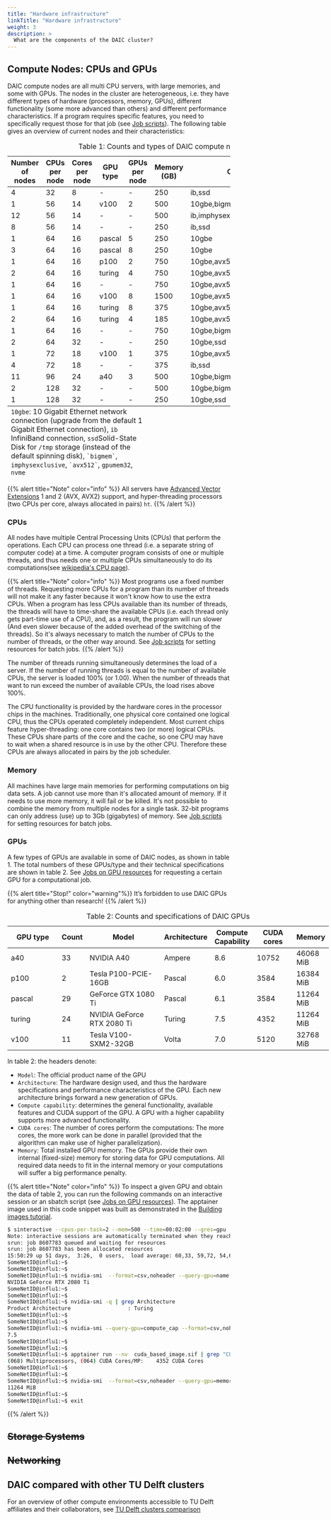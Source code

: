 ```yaml
---
title: "Hardware infrastructure"
linkTitle: "Hardware infrastructure"
weight: 3
description: >
  What are the components of the DAIC cluster?
---
```



## Compute Nodes: CPUs and GPUs

DAIC compute nodes are all multi CPU servers, with large memories, and some with GPUs. The nodes in the cluster are heterogeneous, i.e. they have different types of hardware (processors, memory, GPUs), different functionality (some more advanced than others) and different performance characteristics. If a program requires specific features, you need to specifically request those for that job (see [Job scripts](../job_submissions/_index.md#job-scripts)). The following table gives an overview of current nodes and their characteristics:

<table>
<caption> Table 1: Counts and types of DAIC compute nodes
</caption>
<thead>
  <tr>
    <th>Number of nodes</th>
    <th>CPUs per node</th>
    <th>Cores per node</th>
    <th>GPU type</th>
    <th>GPUs per node</th>
    <th>Memory (GB)</th>
    <th>Other features</th>
  </tr>
</thead>
<tfoot><tr><td colspan="5"> <code>10gbe</code>: 10 Gigabit Ethernet network connection (upgrade from the default 1 Gigabit Ethernet connection), <code>ib</code> InfiniBand connection, <code>ssd</code>Solid-State Disk for <code>/tmp</code> storage (instead of the default spinning disk), <code>`bigmem`</code>, <code>imphysexclusive</code>, <code>`avx512`</code>, <code>gpumem32</code>, <code>nvme</code>
</td></tr></tfoot>
<tbody>
  <tr>
    <td>4</td>
    <td>32</td>
    <td>8</td>
    <td>-</td>
    <td>-</td>
    <td>250</td>
    <td>ib,ssd</td>
  </tr>
  <tr>
    <td>1</td>
    <td>56</td>
    <td>14</td>
    <td>v100</td>
    <td>2</td>
    <td>500</td>
    <td>10gbe,bigmem,ssd</td>
  </tr>
  <tr>
    <td>12</td>
    <td>56</td>
    <td>14</td>
    <td>-</td>
    <td>-</td>
    <td>500</td>
    <td>ib,imphysexclusive</td>
  </tr>
  <tr>
    <td>8</td>
    <td>56</td>
    <td>14</td>
    <td>-</td>
    <td>-</td>
    <td>250</td>
    <td>ib,ssd</td>
  </tr>
  <tr>
    <td>1</td>
    <td>64</td>
    <td>16</td>
    <td>pascal</td>
    <td>5</td>
    <td>250</td>
    <td>10gbe</td>
  </tr>
  <tr>
    <td>3</td>
    <td>64</td>
    <td>16</td>
    <td>pascal</td>
    <td>8</td>
    <td>250</td>
    <td>10gbe</td>
  </tr>
  <tr>
    <td>1</td>
    <td>64</td>
    <td>16</td>
    <td>p100</td>
    <td>2</td>
    <td>750</td>
    <td>10gbe,avx512,bigmem</td>
  </tr>
  <tr>
    <td>2</td>
    <td>64</td>
    <td>16</td>
    <td>turing</td>
    <td>4</td>
    <td>750</td>
    <td>10gbe,avx512,bigmem,ssd</td>
  </tr>
  <tr>
    <td>1</td>
    <td>64</td>
    <td>16</td>
    <td>-</td>
    <td>-</td>
    <td>750</td>
    <td>10gbe,avx512,bigmem,ssd</td>
  </tr>
  <tr>
    <td>1</td>
    <td>64</td>
    <td>16</td>
    <td>v100</td>
    <td>8</td>
    <td>1500</td>
    <td>10gbe,avx512,gpumem32,ssd</td>
  </tr>
  <tr>
    <td>1</td>
    <td>64</td>
    <td>16</td>
    <td>turing</td>
    <td>8</td>
    <td>375</td>
    <td>10gbe,avx512,nvme,ssd</td>
  </tr>
  <tr>
    <td>2</td>
    <td>64</td>
    <td>16</td>
    <td>turing</td>
    <td>4</td>
    <td>185</td>
    <td>10gbe,avx512,ssd</td>
  </tr>
  <tr>
    <td>1</td>
    <td>64</td>
    <td>16</td>
    <td>-</td>
    <td>-</td>
    <td>750</td>
    <td>10gbe,bigmem</td>
  </tr>
  <tr>
    <td>2</td>
    <td>64</td>
    <td>32</td>
    <td>-</td>
    <td>-</td>
    <td>250</td>
    <td>10gbe,ssd</td>
  </tr>
  <tr>
    <td>1</td>
    <td>72</td>
    <td>18</td>
    <td>v100</td>
    <td>1</td>
    <td>375</td>
    <td>10gbe,avx512,gpumem32,nvme,ssd</td>
  </tr>
  <tr>
    <td>4</td>
    <td>72</td>
    <td>18</td>
    <td>-</td>
    <td>-</td>
    <td>375</td>
    <td>ib,ssd</td>
  </tr>
  <tr>
    <td>11</td>
    <td>96</td>
    <td>24</td>
    <td>a40</td>
    <td>3</td>
    <td>500</td>
    <td>10gbe,bigmem,gpumem32,ssd</td>
  </tr>
  <tr>
    <td>2</td>
    <td>128</td>
    <td>32</td>
    <td>-</td>
    <td>-</td>
    <td>500</td>
    <td>10gbe,bigmem,ssd</td>
  </tr>
  <tr>
    <td>1</td>
    <td>128</td>
    <td>32</td>
    <td>-</td>
    <td>-</td>
    <td>250</td>
    <td>10gbe,ssd</td>
  </tr>
</tbody>
</table>

{{% alert title="Note" color="info" %}}
All servers have [Advanced Vector Extensions](https://en.wikipedia.org/wiki/Advanced_Vector_Extensions) 1 and 2 (AVX, AVX2) support, and hyper-threading processors (two CPUs per core, always allocated in pairs) `ht`.
{{% /alert %}}

### CPUs

All nodes have multiple Central Processing Units (CPUs) that perform the operations. Each CPU can process one thread (i.e. a separate string of computer code) at a time. A computer program consists of one or multiple threads, and thus needs one or multiple CPUs simultaneously to do its computations(see [wikipedia's CPU page](https://en.wikipedia.org/wiki/Central_processing_unit)).


{{% alert title="Note" color="info" %}}
Most programs use a fixed number of threads. Requesting more CPUs for a program than its number of threads will not make it any faster because it won't know how to use the extra CPUs. When a program has less CPUs available than its number of threads, the threads will have to time-share the available CPUs (i.e. each thread only gets part-time use of a CPU), and, as a result, the program will run slower (And even slower because of the added overhead of the switching of the threads). So it's always necessary to match the number of CPUs to the number of threads, or the other way around. See [Job scripts](http://localhost:1313/DAICdocumentation/docs/job_submissions/#job-scripts) for setting resources for batch jobs.
{{% /alert %}}

The number of threads running simultaneously determines the load of a server. If the number of running threads is equal to the number of available CPUs, the server is loaded 100% (or 1.00). When the number of threads that want to run exceed the number of available CPUs, the load rises above 100%.

The CPU functionality is provided by the hardware cores in the processor chips in the machines. Traditionally, one physical core contained one logical CPU, thus the CPUs operated completely independent. Most current chips feature hyper-threading: one core contains two (or more) logical CPUs. These CPUs share parts of the core and the cache, so one CPU may have to wait when a shared resource is in use by the other CPU. Therefore these CPUs are always allocated in pairs by the job scheduler. 

### Memory
All machines have large main memories for performing computations on big data sets. A job cannot use more than it's allocated amount of memory. If it needs to use more memory, it will fail or be killed. It's not possible to combine the memory from multiple nodes for a single task. 32-bit programs can only address (use) up to 3Gb (gigabytes) of memory. See [Job scripts](http://localhost:1313/DAICdocumentation/docs/job_submissions/#job-scripts) for setting resources for batch jobs.

### GPUs

A few types of GPUs are available in some of DAIC nodes, as shown in table 1. The total numbers of these GPUs/type and their technical specifications are shown in table 2. See [Jobs on GPU resources](../job_submissions/_index.md#jobs-on-gpu-resources) for requesting a certain GPU for a computational job.


{{% alert title="Stop!" color="warning"%}}
It’s forbidden to use DAIC GPUs for anything other than research!
{{% /alert %}}

<table style="undefined;table-layout: fixed; width: 727px">
<colgroup>
<col style="width: 131px">
<col style="width: 48px">
<col style="width: 198px">
<col style="width: 93px">
<col style="width: 82px">
<col style="width: 97px">
<col style="width: 78px">
</colgroup>
<caption> Table 2: Counts and specifications of DAIC GPUs
</caption>
<thead>
  <tr>
    <th>GPU type<br></th>
    <th>Count</th>
    <th>Model </th>
    <th>Architecture</th>
    <th>Compute Capability </th>
    <th>CUDA cores </th>
    <th>Memory</th>
  </tr>
</thead>
<tbody>
  <tr>
    <td>a40</td>
    <td>33</td>
    <td>NVIDIA A40</td>
    <td>Ampere</td>
    <td>8.6</td>
    <td>10752</td>
    <td>46068 MiB</td>
  </tr>
  <tr>
    <td>p100</td>
    <td>2</td>
    <td>Tesla P100-PCIE-16GB</td>
    <td>Pascal</td>
    <td>6.0</td>
    <td>3584</td>
    <td>16384 MiB</td>
  </tr>
  <tr>
    <td>pascal</td>
    <td>29</td>
    <td>GeForce GTX 1080 Ti</td>
    <td>Pascal</td>
    <td>6.1</td>
    <td>3584</td>
    <td>11264 MiB</td>
  </tr>
  <tr>
    <td>turing</td>
    <td>24</td>
    <td>NVIDIA GeForce RTX 2080 Ti</td>
    <td>Turing</td>
    <td>7.5</td>
    <td>4352</td>
    <td>11264 MiB</td>
  </tr>
  <tr>
    <td>v100</td>
    <td>11</td>
    <td>Tesla V100-SXM2-32GB</td>
    <td>Volta</td>
    <td>7.0</td>
    <td>5120</td>
    <td>32768 MiB</td>
  </tr>
</tbody>
</table>

In table 2: the headers denote:
<ul>
  <li><code>Model</code>: The official product name of the GPU</li>
  <li><code>Architecture</code>: The hardware design used, and thus the hardware specifications and performance characteristics of the GPU. Each new architecture brings forward a new generation of GPUs. </li>
  <li><code>Compute capability</code>: determines the general functionality, available features and CUDA support of the GPU. A GPU with a higher capability supports more advanced functionality. </li>
  <li><code>CUDA cores</code>: The number of cores perform the computations: The more cores, the more work can be done in parallel (provided that the algorithm can make use of higher parallelization). </li>
  <li><code>Memory</code>: Total installed GPU memory. The GPUs provide their own internal (fixed-size) memory for storing data for GPU computations. All required data needs to fit in the internal memory or your computations will suffer a big performance penalty. </li>
</ul>

{{% alert title="Note" color="info" %}}
To inspect a given GPU and obtain the data of table 2, you can run the following commands on an interactive session or an sbatch script (see [Jobs on GPU resources](../job_submissions/_index.md#jobs-on-gpu-resources)). The apptainer image used in this code snippet was built as demonstrated in the [Building images tutorial](../../tutorials/container_images/_index.md#building-images).

```bash
$ sinteractive --cpus-per-task=2 --mem=500 --time=00:02:00 --gres=gpu
Note: interactive sessions are automatically terminated when they reach their time limit (1 hour)!
srun: job 8607783 queued and waiting for resources
srun: job 8607783 has been allocated resources
15:50:29 up 51 days,  3:26,  0 users,  load average: 60,33, 59,72, 54,65
SomeNetID@influ1:~$
SomeNetID@influ1:~$
SomeNetID@influ1:~$ nvidia-smi  --format=csv,noheader --query-gpu=name	
NVIDIA GeForce RTX 2080 Ti
SomeNetID@influ1:~$
SomeNetID@influ1:~$ 
SomeNetID@influ1:~$ nvidia-smi -q | grep Architecture	
Product Architecture                  : Turing                                                                     
SomeNetID@influ1:~$
SomeNetID@influ1:~$
SomeNetID@influ1:~$ nvidia-smi --query-gpu=compute_cap --format=csv,noheader
7.5	
SomeNetID@influ1:~$
SomeNetID@influ1:~$
SomeNetID@influ1:~$ apptainer run --nv  cuda_based_image.sif | grep "CUDA Cores"	 # using the apptainer image of the tutorial
(068) Multiprocessors, (064) CUDA Cores/MP:    4352 CUDA Cores
SomeNetID@influ1:~$
SomeNetID@influ1:~$
SomeNetID@influ1:~$ nvidia-smi  --format=csv,noheader --query-gpu=memory.total
11264 MiB
SomeNetID@influ1:~$
SomeNetID@influ1:~$ exit
```

{{% /alert %}}




## ~~Storage Systems~~


## ~~Networking~~


## DAIC compared with other TU Delft clusters

For an overview of other compute environments accessible to TU Delft affiliates and their collaborators, see [TU Delft clusters comparison](../../HPC_users/_index.md#tu-delft-clusters)

